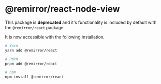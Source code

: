 # @remirror/react-node-view

This package is **deprecated** and it's functionality is included by default with the `@remirror/react` package.

It is now accessible with the following installation.

```bash
# Yarn
yarn add @remirror/react

# PNPM
pnpm add @remirror/react

# npm
npm install @remirror/react
```
